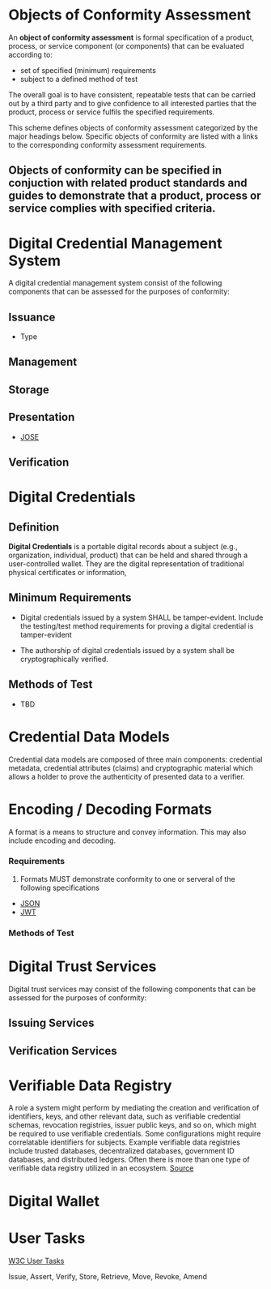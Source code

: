 # Objects of Conformity Assessment
An **object of conformity assessment** is formal specification of a product, process, or service component (or components) that can be evaluated according to:
* set of specified (minimum) requirements
* subject to a defined method of test

The overall goal is to have consistent, repeatable tests that can be carried out by a third party and to give confidence to all interested parties that the product, process or service fulfils the specified requirements.



This scheme defines objects of conformity assessment categorized by the major headings below. Specific objects of conformity are listed with a links to the corresponding conformity assessment requirements.

Objects of conformity can be specified in conjuction with related product standards and guides to demonstrate that a product, process or service complies with specified criteria.
---

# Digital Credential Management System 
A digital credential management system consist of the following components that can be assessed for the purposes of conformity:

## Issuance
* Type

## Management

## Storage

## Presentation

* [JOSE](https://datatracker.ietf.org/wg/jose/charter/)

## Verification

# Digital Credentials
## Definition
**Digital Credentials** is a portable digital records about a subject (e.g., organization, individual, product) that can be held and shared through a user-controlled wallet. They are the digital representation of traditional physical certificates or information,

## Minimum Requirements

* Digital credentials issued by a system SHALL be tamper-evident. Include the testing/test method requirements for proving a digital credential is tamper-evident

* The authorship of digital credentials issued by a system shall be cryptographically verified.

## Methods of Test

* TBD


# Credential Data Models

 Credential data models are composed of three main components: credential metadata, credential attributes (claims) and cryptographic material which allows a holder to prove the authenticity of presented data to a verifier. 


# Encoding / Decoding Formats
A format is a means to structure and convey information. This may also include encoding and decoding. 

### Requirements

1. Formats MUST demonstrate conformity to one or serveral of the following specifications 

* [JSON](https://www.json.org/json-en.html)
* [JWT](https://www.rfc-editor.org/rfc/rfc7519)

### Methods of Test



# Digital Trust Services
Digital trust services may consist of the following components that can be assessed for the purposes of conformity:

## Issuing Services

## Verification Services

# Verifiable Data Registry
A role a system might perform by mediating the creation and verification of identifiers, keys, and other relevant data, such as verifiable credential schemas, revocation registries, issuer public keys, and so on, which might be required to use verifiable credentials. Some configurations might require correlatable identifiers for subjects. Example verifiable data registries include trusted databases, decentralized databases, government ID databases, and distributed ledgers. Often there is more than one type of verifiable data registry utilized in an ecosystem. [Source](https://www.w3.org/TR/vc-data-model/)


# Digital Wallet

# User Tasks
[W3C User Tasks](https://www.w3.org/TR/vc-use-cases/#user-tasks)

Issue, Assert, Verify, Store, Retrieve, Move, Revoke, Amend




